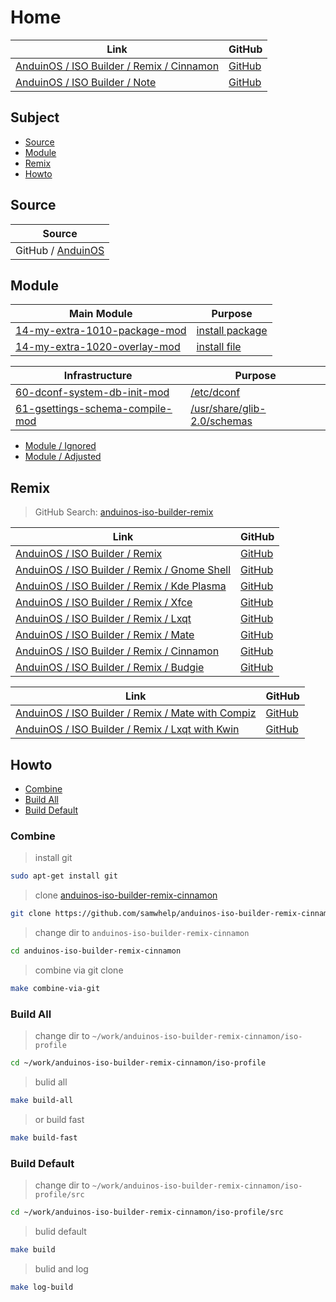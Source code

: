 

# Home

| Link | GitHub |
| ---- | ------ |
| [AnduinOS / ISO Builder / Remix / Cinnamon](https://samwhelp.github.io/anduinos-iso-builder-remix-cinnamon/) | [GitHub](https://github.com/samwhelp/anduinos-iso-builder-remix-cinnamon) |
| [AnduinOS / ISO Builder / Note](https://samwhelp.github.io/note-about-anduinos-iso-builder/) | [GitHub](https://github.com/samwhelp/note-about-anduinos-iso-builder) |




## Subject

* [Source](#source)
* [Module](#module)
* [Remix](#remix)
* [Howto](#howto)




## Source

| Source |
| --- |
| GitHub / [AnduinOS](https://github.com/Anduin2017/AnduinOS)




## Module

| Main Module | Purpose |
| ----------- | ------- |
| [14-my-extra-1010-package-mod](https://github.com/samwhelp/anduinos-iso-builder-remix-cinnamon/tree/main/asset/template/src/mods/14-my-extra-1010-package-mod) | [install package](https://github.com/samwhelp/anduinos-iso-builder-remix-cinnamon/tree/main/asset/template/src/mods/14-my-extra-1010-package-mod/asset/package/install) |
| [14-my-extra-1020-overlay-mod](https://github.com/samwhelp/anduinos-iso-builder-remix-cinnamon/tree/main/asset/template/src/mods/14-my-extra-1020-overlay-mod) | [install file](https://github.com/samwhelp/anduinos-iso-builder-remix-cinnamon/tree/main/asset/template/src/mods/14-my-extra-1020-overlay-mod/asset/overlay) |


| Infrastructure | Purpose |
| -------------- | ------- |
| [60-dconf-system-db-init-mod](https://github.com/samwhelp/anduinos-iso-builder-remix-cinnamon/tree/main/asset/template/src/mods/60-dconf-system-db-init-mod) | [/etc/dconf](https://github.com/samwhelp/anduinos-iso-builder-remix-cinnamon/tree/main/asset/template/src/mods/14-my-extra-1020-overlay-mod/asset/overlay/etc/dconf) |
| [61-gsettings-schema-compile-mod](https://github.com/samwhelp/anduinos-iso-builder-remix-cinnamon/tree/main/asset/template/src/mods/61-gsettings-schema-compile-mod) | [/usr/share/glib-2.0/schemas](https://github.com/samwhelp/anduinos-iso-builder-remix-cinnamon/tree/main/asset/template/src/mods/14-my-extra-1020-overlay-mod/asset/overlay/usr/share/glib-2.0/schemas) |


* [Module / Ignored](https://github.com/samwhelp/anduinos-iso-builder-remix-cinnamon/blob/main/helper/docs/module/module-ignored.md)
* [Module / Adjusted](https://github.com/samwhelp/anduinos-iso-builder-remix-cinnamon/blob/main/helper/docs/module/module-adjusted.md)




## Remix

> GitHub Search: [anduinos-iso-builder-remix](https://github.com/samwhelp?q=anduinos-iso-builder-remix&tab=repositories&type=&language=&sort=)

| Link | GitHub |
| ---- | ------ |
| [AnduinOS / ISO Builder / Remix](https://samwhelp.github.io/anduinos-iso-builder-remix/) | [GitHub](https://github.com/samwhelp/anduinos-iso-builder-remix) |
| [AnduinOS / ISO Builder / Remix / Gnome Shell](https://samwhelp.github.io/anduinos-iso-builder-remix-gnome-shell/) | [GitHub](https://github.com/samwhelp/anduinos-iso-builder-remix-gnome-shell) |
| [AnduinOS / ISO Builder / Remix / Kde Plasma](https://samwhelp.github.io/anduinos-iso-builder-remix-kde-plasma/) | [GitHub](https://github.com/samwhelp/anduinos-iso-builder-remix-kde-plasma) |
| [AnduinOS / ISO Builder / Remix / Xfce](https://samwhelp.github.io/anduinos-iso-builder-remix-xfce/) | [GitHub](https://github.com/samwhelp/anduinos-iso-builder-remix-xfce) |
| [AnduinOS / ISO Builder / Remix / Lxqt](https://samwhelp.github.io/anduinos-iso-builder-remix-lxqt/) | [GitHub](https://github.com/samwhelp/anduinos-iso-builder-remix-lxqt) |
| [AnduinOS / ISO Builder / Remix / Mate](https://samwhelp.github.io/anduinos-iso-builder-remix-mate/) | [GitHub](https://github.com/samwhelp/anduinos-iso-builder-remix-mate) |
| [AnduinOS / ISO Builder / Remix / Cinnamon](https://samwhelp.github.io/anduinos-iso-builder-remix-cinnamon/) | [GitHub](https://github.com/samwhelp/anduinos-iso-builder-remix-cinnamon) |
| [AnduinOS / ISO Builder / Remix / Budgie](https://samwhelp.github.io/anduinos-iso-builder-remix-budgie/) | [GitHub](https://github.com/samwhelp/anduinos-iso-builder-remix-budgie) |


| Link | GitHub |
| ---- | ------ |
| [AnduinOS / ISO Builder / Remix / Mate with Compiz](https://samwhelp.github.io/anduinos-iso-builder-remix-mate-with-compiz/) | [GitHub](https://github.com/samwhelp/anduinos-iso-builder-remix-mate-with-compiz) |
| [AnduinOS / ISO Builder / Remix / Lxqt with Kwin](https://samwhelp.github.io/anduinos-iso-builder-remix-lxqt-with-kwin/) | [GitHub](https://github.com/samwhelp/anduinos-iso-builder-remix-lxqt-with-kwin) |




## Howto

* [Combine](#combine)
* [Build All](#build-all)
* [Build Default](#build-default)




### Combine

> install git

``` sh
sudo apt-get install git
```


> clone [anduinos-iso-builder-remix-cinnamon](https://github.com/samwhelp/anduinos-iso-builder-remix-cinnamon)

``` sh
git clone https://github.com/samwhelp/anduinos-iso-builder-remix-cinnamon.git
```


> change dir to `anduinos-iso-builder-remix-cinnamon`

``` sh
cd anduinos-iso-builder-remix-cinnamon
```


> combine via git clone

``` sh
make combine-via-git
```




### Build All


> change dir to `~/work/anduinos-iso-builder-remix-cinnamon/iso-profile`

``` sh
cd ~/work/anduinos-iso-builder-remix-cinnamon/iso-profile
```


> bulid all

``` sh
make build-all
```


> or build fast

``` sh
make build-fast
```




### Build Default


> change dir to `~/work/anduinos-iso-builder-remix-cinnamon/iso-profile/src`

``` sh
cd ~/work/anduinos-iso-builder-remix-cinnamon/iso-profile/src
```


> bulid default

``` sh
make build
```


> bulid and log

``` sh
make log-build
```
